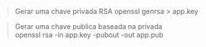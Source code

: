 > Gerar uma chave privada RSA 
    openssl genrsa > app.key

> Gerar uma chave publica baseada na privada    
    openssl rsa -in app.key -pubout -out app.pub